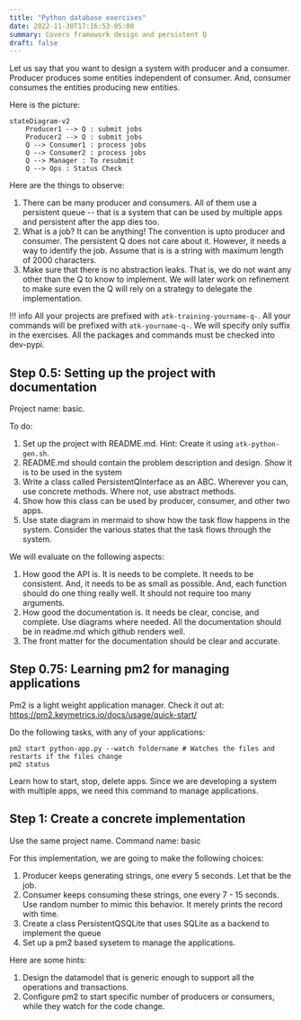 ```yaml
---
title: "Python database exercises"
date: 2022-11-30T17:16:53-05:00
summary: Covers framework design and persistent Q
draft: false
---
```

Let us say that you want to design a system with producer and a consumer. Producer produces some entities independent of consumer. And, consumer consumes the entities producing new entities.

Here is the picture:

``` mermaid
stateDiagram-v2
    Producer1 --> Q : submit jobs
    Producer2 --> Q : submit jobs
    Q --> Consumer1 : process jobs
    Q --> Consumer2 : process jobs
    Q --> Manager : To resubmit
    Q --> Ops : Status Check
```

Here are the things to observe:

1. There can be many producer and consumers. All of them use a persistent queue -- that is a system that can be used by multiple apps and persistent after the app dies too.
2. What is a job? It can be anything! The convention is upto producer and consumer. The persistent Q does not care about it. However, it needs a way to identify the job. Assume that is is a string with maximum length of 2000 characters. 
3. Make sure that there is no abstraction leaks. That is, we do not want any other than the Q to know to implement. We will later work on refinement to make sure even the Q will rely on a strategy to delegate the implementation.

!!! info
    All your projects are prefixed with `atk-training-yourname-q-`. All your commands will be prefixed with `atk-yourname-q-`. We will specify only suffix in the exercises.  All the packages and commands must be checked into dev-pypi.



## Step 0.5: Setting up the project with documentation

Project name: basic. 

To do:

1. Set up the project with README.md. Hint: Create it using `atk-python-gen.sh`. 
2. README.md should contain the problem description and design. Show it is to be used in the system
3. Write a class called PersistentQInterface as an ABC. Wherever you can, use concrete methods. Where not, use abstract methods. 
4. Show how this class can be used by producer, consumer, and other two apps.
5. Use state diagram in mermaid to show how the task flow happens in the system. Consider the various states that the task flows through the system. 

We will evaluate on the following aspects:

1. How good the API is. It is needs to be complete. It needs to be consistent. And, it needs to be as small as possible. And, each function should do one thing really well. It should not require too many arguments.
2. How good the documentation is. It needs be clear, concise, and complete. Use diagrams where needed. All the documentation should be in readme.md which github renders well.
3. The front matter for the documentation should be clear and accurate.

## Step 0.75: Learning pm2 for managing applications

Pm2 is a light weight application manager. Check it out at: https://pm2.keymetrics.io/docs/usage/quick-start/

Do the following tasks, with any of your applications:

```
pm2 start python-app.py --watch foldername # Watches the files and restarts if the files change
pm2 status
```
Learn how to start, stop, delete apps. Since we are developing a system with multiple apps, we need this command to manage applications.

## Step 1: Create a concrete implementation

Use the same project name. Command name: basic

For this implementation, we are going to make the following choices:

1. Producer keeps generating strings, one every 5 seconds. Let that be the job. 
2. Consumer keeps consuming these strings, one every 7 - 15 seconds. Use random number to mimic this behavior. It merely prints the record with time. 
3. Create a class PersistentQSQLite that uses SQLite as a backend to implement the queue
4. Set up a pm2 based sysetem to manage the applications.

Here are some hints:

1. Design the datamodel that is generic enough to support all the operations and transactions.
2. Configure pm2 to start specific number of producers or consumers, while they watch for the code change. 


